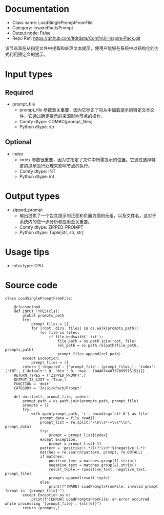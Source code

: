 # Documentation
- Class name: LoadSinglePromptFromFile
- Category: InspirePack/Prompt
- Output node: False
- Repo Ref: https://github.com/ltdrdata/ComfyUI-Inspire-Pack.git

该节点旨在从指定文件中提取和处理文本提示，使用户能够在系统中以结构化的方式利用预定义的提示。

# Input types
## Required
- prompt_file
    - prompt_file 参数至关重要，因为它标识了将从中加载提示的特定文本文件。它通过确定提示的来源影响节点的操作。
    - Comfy dtype: COMBO[prompt_files]
    - Python dtype: str
## Optional
- index
    - index 参数很重要，因为它指定了文件中所需提示的位置。它通过选择特定的提示进行处理来影响节点的执行。
    - Comfy dtype: INT
    - Python dtype: int

# Output types
- zipped_prompt
    - 输出提供了一个包含提示的正面和负面方面的元组，以及文件名，这对于系统内的进一步分析和应用至关重要。
    - Comfy dtype: ZIPPED_PROMPT
    - Python dtype: Tuple[str, str, str]

# Usage tips
- Infra type: CPU

# Source code
```
class LoadSinglePromptFromFile:

    @classmethod
    def INPUT_TYPES(cls):
        global prompts_path
        try:
            prompt_files = []
            for (root, dirs, files) in os.walk(prompts_path):
                for file in files:
                    if file.endswith('.txt'):
                        file_path = os.path.join(root, file)
                        rel_path = os.path.relpath(file_path, prompts_path)
                        prompt_files.append(rel_path)
        except Exception:
            prompt_files = []
        return {'required': {'prompt_file': (prompt_files,), 'index': ('INT', {'default': 0, 'min': 0, 'max': 18446744073709551615})}}
    RETURN_TYPES = ('ZIPPED_PROMPT',)
    OUTPUT_IS_LIST = (True,)
    FUNCTION = 'doit'
    CATEGORY = 'InspirePack/Prompt'

    def doit(self, prompt_file, index):
        prompt_path = os.path.join(prompts_path, prompt_file)
        prompts = []
        try:
            with open(prompt_path, 'r', encoding='utf-8') as file:
                prompt_data = file.read()
                prompt_list = re.split('\\n\\s*-+\\s*\\n', prompt_data)
                try:
                    prompt = prompt_list[index]
                except Exception:
                    prompt = prompt_list[-1]
                pattern = 'positive:(.*?)(?:\\n*|$)negative:(.*)'
                matches = re.search(pattern, prompt, re.DOTALL)
                if matches:
                    positive_text = matches.group(1).strip()
                    negative_text = matches.group(2).strip()
                    result_tuple = (positive_text, negative_text, prompt_file)
                    prompts.append(result_tuple)
                else:
                    print(f"[WARN] LoadPromptsFromFile: invalid prompt format in '{prompt_file}'")
        except Exception as e:
            print(f"[ERROR] LoadPromptsFromFile: an error occurred while processing '{prompt_file}': {str(e)}")
        return (prompts,)
```